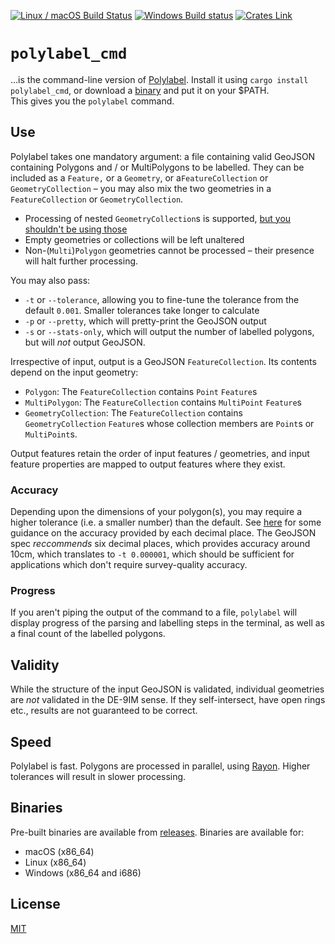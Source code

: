 [![Linux / macOS Build Status](https://travis-ci.org/urschrei/polylabel_cmd.svg?branch=master)](https://travis-ci.org/urschrei/polylabel_cmd) [![Windows Build status](https://ci.appveyor.com/api/projects/status/hfmd4lio8hqc4ig8/branch/master?svg=true)](https://ci.appveyor.com/project/urschrei/polylabel-cmd/branch/master)
 [![Crates Link](https://img.shields.io/crates/v/polylabel_cmd.svg)](https://crates.io/crates/polylabel_cmd)
# `polylabel_cmd`
…is the command-line version of [Polylabel](https://github.com/urschrei/polylabel-rs). Install it using `cargo install polylabel_cmd`, or download a [binary](#binaries) and put it on your $PATH.  
This gives you the `polylabel` command.

## Use
Polylabel takes one mandatory argument: a file containing valid GeoJSON containing Polygons and / or MultiPolygons to be labelled. They can be included as a `Feature,` or a `Geometry`, or a`FeatureCollection` or `GeometryCollection` – you may also mix the two geometries in a `FeatureCollection` or `GeometryCollection`.

- Processing of nested `GeometryCollection`s is supported, [but you shouldn't be using those](https://tools.ietf.org/html/rfc7946#section-3.1.8)
- Empty geometries or collections will be left unaltered
- Non-(`Multi`)`Polygon` geometries cannot be processed – their presence will halt further processing.

You may also pass:
- `-t` or `--tolerance`, allowing you to fine-tune the tolerance from the default `0.001`. Smaller tolerances take longer to calculate
- `-p` or `--pretty`, which will pretty-print the GeoJSON output
- `-s` or `--stats-only`, which will output the number of labelled polygons, but will *not* output GeoJSON.

Irrespective of input, output is a GeoJSON `FeatureCollection`. Its contents depend on the input geometry:
- `Polygon`: The `FeatureCollection` contains `Point` `Feature`s
- `MultiPolygon`: The `FeatureCollection` contains `MultiPoint` `Feature`s
- `GeometryCollection`: The `FeatureCollection` contains `GeometryCollection` `Feature`s whose collection members are `Point`s or `MultiPoint`s.

Output features retain the order of input features / geometries, and input feature properties are mapped to output features where they exist.

### Accuracy
Depending upon the dimensions of your polygon(s), you may require a higher tolerance (i.e. a smaller number) than the default. See [here](https://gis.stackexchange.com/questions/8650/measuring-accuracy-of-latitude-and-longitude/8674#8674) for some guidance on the accuracy provided by each decimal place. The GeoJSON spec _reccommends_ six decimal places, which provides accuracy around 10cm, which translates to `-t 0.000001`, which should be sufficient for applications which don't require survey-quality accuracy.

### Progress
If you aren't piping the output of the command to a file, `polylabel` will display progress of the parsing and labelling steps in the terminal, as well as a final count of the labelled polygons.

## Validity
While the structure of the input GeoJSON is validated, individual geometries are *not* validated in the DE-9IM sense. If they self-intersect, have open rings etc., results are not guaranteed to be correct.

## Speed
Polylabel is fast. Polygons are processed in parallel, using [Rayon](https://github.com/rayon-rs/rayon). Higher tolerances will result in slower processing.

## Binaries
Pre-built binaries are available from [releases](https://github.com/urschrei/polylabel_cmd/releases/latest). Binaries are available for:
- macOS (x86_64)
- Linux (x86_64)
- Windows (x86_64 and i686)

## License
[MIT](license.txt)

